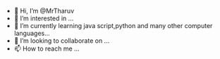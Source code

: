 - 👋 Hi, I’m @MrTharuv
- 👀 I’m interested in ...
- 🌱 I’m currently learning java script,python and many other computer languages...
- 💞️ I’m looking to collaborate on ...
- 📫 How to reach me ...

<!---
MrTharuv/MrTharuv is a ✨ special ✨ repository because its `README.md` (this file) appears on your GitHub profile.
You can click the Preview link to take a look at your changes.
--->
